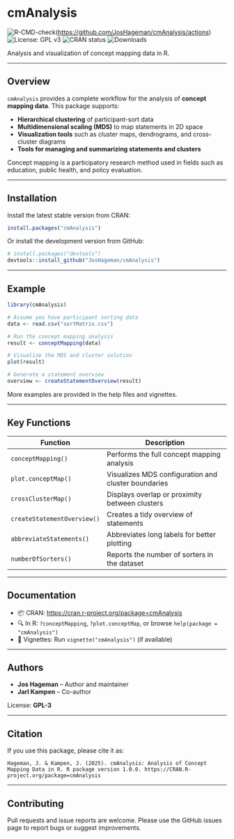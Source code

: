 # cmAnalysis

![R-CMD-check](https://github.com/joshageman/cmAnalysis/actions/workflows/R-CMD-check.yaml/badge.svg)(https://github.com/JosHageman/cmAnalysis/actions)
![License: GPL v3](https://img.shields.io/badge/License-GPLv3-blue.svg)
![CRAN status](https://www.r-pkg.org/badges/version/cmAnalysis)
![Downloads](https://cranlogs.r-pkg.org/badges/grand-total/cmAnalysis)

Analysis and visualization of concept mapping data in R.

---

## Overview

`cmAnalysis` provides a complete workflow for the analysis of **concept mapping data**. This package supports:

- **Hierarchical clustering** of participant-sort data
- **Multidimensional scaling (MDS)** to map statements in 2D space
- **Visualization tools** such as cluster maps, dendrograms, and cross-cluster diagrams
- **Tools for managing and summarizing statements and clusters**

Concept mapping is a participatory research method used in fields such as education, public health, and policy evaluation.

---

## Installation

Install the latest stable version from CRAN:

```r
install.packages("cmAnalysis")
```

Or install the development version from GitHub:

```r
# install.packages("devtools")
devtools::install_github("JosHageman/cmAnalysis")
```

---

## Example

```r
library(cmAnalysis)

# Assume you have participant sorting data
data <- read.csv("sortMatrix.csv")

# Run the concept mapping analysis
result <- conceptMapping(data)

# Visualize the MDS and cluster solution
plot(result)

# Generate a statement overview
overview <- createStatementOverview(result)
```

More examples are provided in the help files and vignettes.

---

## Key Functions

| Function                   | Description                                         |
|----------------------------|-----------------------------------------------------|
| `conceptMapping()`         | Performs the full concept mapping analysis          |
| `plot.conceptMap()`        | Visualizes MDS configuration and cluster boundaries |
| `crossClusterMap()`        | Displays overlap or proximity between clusters      |
| `createStatementOverview()`| Creates a tidy overview of statements               |
| `abbreviateStatements()`   | Abbreviates long labels for better plotting         |
| `numberOfSorters()`        | Reports the number of sorters in the dataset        |

---

## Documentation

- 📦 CRAN: <https://cran.r-project.org/package=cmAnalysis>
- 🔍 In R: `?conceptMapping`, `?plot.conceptMap`, or browse `help(package = "cmAnalysis")`
- 📖 Vignettes: Run `vignette("cmAnalysis")` (if available)

---

## Authors

- **Jos Hageman** – Author and maintainer
- **Jarl Kampen** – Co-author

License: **GPL-3**

---

## Citation

If you use this package, please cite it as:

```
Hageman, J. & Kampen, J. (2025). cmAnalysis: Analysis of Concept Mapping Data in R. R package version 1.0.0. https://CRAN.R-project.org/package=cmAnalysis
```

---

## Contributing

Pull requests and issue reports are welcome. Please use the GitHub issues page to report bugs or suggest improvements.
